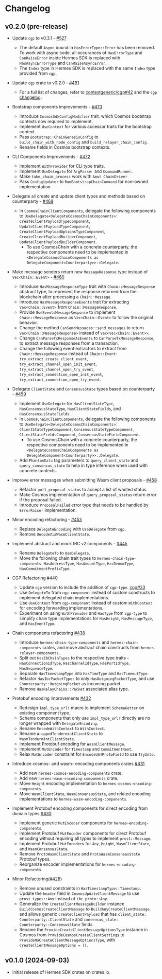 # Changelog

## v0.2.0 (pre-release)

- Update `cgp` to v0.3.1 - [#527](https://github.com/informalsystems/hermes-sdk/pull/527)
  - The default `Async` bound in `HasErrorType::Error` has been removed. To work with async code, all occurances of `HasErrorType` and `CanRaiseError` inside Hermes SDK is replaced with `HasAsyncErrorType` and `CanRaiseAsyncError`.
  - The `Index` type in Hermes SDK is replaced with the same `Index` type provided from `cgp`.

-  Update `cgp` crate to v0.2.0 - [#491](https://github.com/informalsystems/hermes-sdk/pull/491)
    - For a full list of changes, refer to [contextgeneric/cgp#42](https://github.com/contextgeneric/cgp/pull/42)
      and the `cgp` [changelog](https://github.com/contextgeneric/cgp/blob/v0.2.0/CHANGELOG.md#v020-2025-12-08).

-  Bootstrap components improvements - [#473](https://github.com/informalsystems/hermes-sdk/pull/473)
    - Introduce `CosmosSdkConfigModifier` trait, which Cosmos bootstrap contexts now required to implement.
    - Implement `UseContext` for various accessor traits for the bootstrap context.
    - Pass `Bootstrap::ChainGenesisConfig` to `build_chain_with_node_config` and `build_relayer_chain_config`.
    - Rename fields in Cosmos bootstrap contexts.

- CLI Components Improvements - [#472](https://github.com/informalsystems/hermes-sdk/pull/472)
    - Implement `WithProvider` for CLI type traits.
    - Implement `UseDelegate` for `ArgParser` and `CommandRunner`.
    - Make `take_chain_process` work with `&mut ChainDriver`
    - Pass `ConfigUpdater` to `RunBootstrapChainCommand` for non-owned implementation.

-  Delegate all create and update client types and methods based on counterparty - [#468](https://github.com/informalsystems/hermes-sdk/pull/468)
    - In `CosmosChainClientComponents`, delegate the following components to `UseDelegate<DelegateCosmosChainComponents>`:
    `CreateClientPayloadTypeComponent`, `UpdateClientPayloadTypeComponent`,
    `CreateClientPayloadOptionsTypeComponent`, `CreateClientPayloadBuilderComponent`,
    `UpdateClientPayloadBuilderComponent`.
        - To use CosmosChain with a concrete counterparty, the respective components need to be implemented in
          `<DelegateCosmosChainComponents as DelegateComponent<Counterparty>>::Delegate`.

- Make message senders return new `MessageResponse` type instead of `Vec<Chain::Event>` - [#460](https://github.com/informalsystems/hermes-sdk/pull/460)
    - Introduce `HasMessageResponseType` trait with `Chain::MessageResponse` abstract type,
      to represent the response returned from the blockchain after processing a `Chain::Message`.
    - Introduce `HasMessageResponseEvents` trait for extracting `Vec<Chain::Event>` from `Chain::MessageResponse`.
    - Provide `UseEventsMessageResponse` to implement `Chain::MessageResponse` as `Vec<Chain::Event>`
      to follow the original behavior.
    - Change the method `CanSendMessages::send_messages` to return `Vec<Chain::MessageResponse>` instead of
      `Vec<Vec<Chain::Event>>`.
    - Change `CanParseTxResponseAsEvents` to `CanParseTxMessageResponse`, to extract message responses from a transaction.
    - Change the following event extractors to extract from `Chain::MessageResponse` instead of `Chain::Event`:
      `try_extract_create_client_event`, `try_extract_channel_open_init_event`, `try_extract_channel_open_try_event`,
      `try_extract_connection_open_init_event`, `try_extract_connection_open_try_event`.

- Delegate `ClientState` and `ConsensusState` types based on counterparty - [#459](https://github.com/informalsystems/hermes-sdk/pull/459)
    - Implement `UseDelegate` for `HasClientStateType`, `HasConsensusStateType`, `HasClientStateFields`, and `HasConsensusStateFields`.
    - In `CosmosChainClientComponents`, delegate the following components to `UseDelegate<DelegateCosmosChainComponents>`:
      `ClientStateTypeComponent`, `ConsensusStateTypeComponent`, `ClientStateFieldsComponent`, `ConsensusStateFieldComponent`.
        - To use CosmosChain with a concrete counterparty, the respective components need to be implemented in
          `<DelegateCosmosChainComponents as DelegateComponent<Counterparty>>::Delegate`.
    - Add `PhantomData` tag parameters to `query_client_state` and `query_consensus_state` to help in type inference when used
      with concrete contexts.

- Improve error messages when submitting Wasm client proposals - [#458](https://github.com/informalsystems/hermes-sdk/pull/458)
    - Refactor `poll_proposal_status` to accept a list of wanted status.
    - Make Cosmos implementation of `query_proposal_status` return error if the proposal failed.
    - Introduce `ProposalFailed` error type that needs to be handled by `ErrorRaiser` implementation.

- Minor encoding refactoring - [#453](https://github.com/informalsystems/hermes-sdk/pull/453)
    - Replace `DelegateEncoding` with `UseDelegate` from `cgp`.
    - Remove `DecodeViaWasmClientState`.

-  Implement abstract and mock IBC v2 components - [#445](https://github.com/informalsystems/hermes-sdk/pull/445)
    - Rename `DelegateTo` to `UseDelegate`.
    - Move the following chain trait types to `hermes-chain-type-components`: `HasAddressType`, `HasAmountType`,
      `HasDenomType`, `HasCommitmentPrefixType`.

-  CGP Refactoring [#440](https://github.com/informalsystems/hermes-sdk/pull/440)
    - Update `cgp` version to include the addition of `cgp-type`. [cgp#23](https://github.com/contextgeneric/cgp/pull/23)
    - Use `DelegateTo` from `cgp-component` instead of custom constructs to implement delegated chain implementations.
    - Use `UseContext` from `cgp-component` instead of custom `WithContext` for encoding forwarding implementations.
    - Experiment on using `WithProvider` and `HasType` from `cgp-type` to simplify chain type implementations for
      `HasHeight`, `HasMessageType`, and `HasEventType`.

- Chain components refactoring [#438](https://github.com/informalsystems/hermes-sdk/pull/438)
    - Introduce `hermes-chain-type-components` and `hermes-chain-components` crates, and move abstract chain
      constructs from `hermes-relayer-components`.
    - Split out `HasIbChainTypes` to the respective type traits - `HasConnectionIdType`, `HasChannelIdType`,
      `HasPortIdType`, `HasSequenceType`.
    - Separate `HasTimestampType` into `HasTimeType` and `HasTimeoutType`.
    - Refactor `HasIbcPacketTypes` to only `HasOutgoingPacketType`, and use `Counterparty::OutgoingPacket`
      as incoming packet.
    - Remove `HasRelayChains::Packet` associated alias type.

-  Protobuf encoding improvements [#432](https://github.com/informalsystems/hermes-sdk/pull/432)
    - Redesign `impl_type_url!` macro to implement `SchemaGetter` on existing component type.
    - Schema components that only use `impl_type_url!` directly are no longer wrapped with `DelegateEncoding`.
    - Rename `EncodeWithContext` to `WithContext`.
    - Rename `WrappedTendermintClientState` to `WasmTendermintClientState`.
    - Implement Protobuf encoding for `WasmClientMessage`.
    - Implement `MutEncoder` for `Timestamp` and `CommitmentRoot`.
    - Relax `MutEncoder` constraint for `EncodeU64ProtoField` to use `TryInto`.

-  Introduce cosmos- and wasm- encoding components crates [#431](https://github.com/informalsystems/hermes-sdk/pull/431)
    - Add new `hermes-cosmos-encoding-components` crate.
    - Add new `hermes-wasm-encoding-components` crate.
    - Move `Height` encoding implementation to `hermes-cosmos-encoding-components`.
    - Move `WasmClientState`, `WasmConsensusState`, and related encoding implementations to `hermes-wasm-encoding-components`.

- Implement Protobuf encoding components for direct encoding from domain types [#430](https://github.com/informalsystems/hermes-sdk/pull/430)
    - Implement generic `MutEncoder` components for `hermes-encoding-components`.
    - Implement Protobuf `MutEncoder` components for direct Protobuf encoding without requiring all types to implement `prost::Message`.
    - Implement Protobuf `MutEncoder`s for `Any`, `Height`, `WasmClientState`, and `WasmConsensusState`.
    - Remove `ProtoWasmClientState` and `ProtoWasmConsensusState` Protobuf types.
    - Reorganize encoder implementations for `hermes-encoding-components`.

- Minor Refactoring[(#428)](https://github.com/informalsystems/hermes-sdk/pull/428)
    - Remove unused constraints in `HasTimestampType::Timestamp`.
    - Update the `header` field in `CosmosUpdateClientMessage` to use `prost_types::Any` instead of `ibc_proto::Any`.
    - Generalize the `CreateClientMessageBuilder` instance `BuildCosmosCreateClientMessage` to
      `BuildAnyCreateClientMessage`, and allows generic `CreateClientPayload` that has `client_state: Counterparty::ClientState`
      and `consensus_state: Counterparty::ConsensusState` fields.
    - Rename the `ProvideCreateClientMessageOptionsType` instance in Cosmos from `ProvideCosmosCreateClientSettings`
      to `ProvideNoCreateClientMessageOptionsType`, with `CreateClientMessageOptions = ()`.

## v0.1.0 (2024-09-03)

- Initial release of Hermes SDK crates on crates.io.